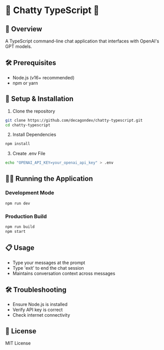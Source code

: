# 🤖 Chatty TypeScript 🚀

## 📝 Overview

A TypeScript command-line chat application that interfaces with OpenAI's GPT models.

## 🛠️ Prerequisites

- Node.js (v16+ recommended)
- npm or yarn

## 🚀 Setup & Installation

1. Clone the repository
```bash
git clone https://github.com/decagondev/chatty-typescript.git
cd chatty-typescript
```

2. Install Dependencies
```bash
npm install
```

3. Create .env File
```bash
echo "OPENAI_API_KEY=your_openai_api_key" > .env
```

## 🏃‍♂️ Running the Application

### Development Mode
```bash
npm run dev
```

### Production Build
```bash
npm run build
npm start
```

## 📋 Usage

- Type your messages at the prompt
- Type 'exit' to end the chat session
- Maintains conversation context across messages

## 🛠️ Troubleshooting

- Ensure Node.js is installed
- Verify API key is correct
- Check internet connectivity

## 📜 License

MIT License

